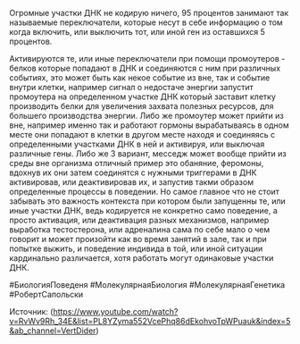 
Огромные участки ДНК не кодирую ничего, 95 процентов занимают так называемые переключатели, которые несут в себе информацию о том когда включить, или выключить тот, или иной ген из оставшихся 5 процентов.

Активируются те, или иные переключатели при помощи промоутеров - белков которые попадают в ДНК и соединяются с ним при различных событиях, это может быть как некое событие из вне, так и событие внутри клетки, например сигнал о недостаче энергии запустит промоутера на определенном участке ДНК который заставит клетку производить белки для увеличения захвата полезных ресурсов, для большего производства энергии. Либо же промоутер может прийти из вне, например именно так и работают гормоны вырабатываясь в одном месте они попадают в клетки в другом месте находя и соединяясь с определенными участками ДНК в ней и активируя, или выключая различные гены. Либо же 3 вариант, месседж может вообще прийти из среды вне организма отличный пример это обаняние, феромоны, вдохнув их они затем соединятся с нужными триггерами в ДНК активировав, или деактивировав их, и запустив такми образом определенные процессы в поведении. Но самое главное что не стоит забывать это важность контекста при котором были запущенны те, или иные участки ДНК, ведь кодируется не конкретно само поведение, а просто активация, или деактивация разных механизмов, например выработка тестостерона, или адреналина сама по себе мало о чем говорит и может произойти как во время занятий в зале, так и при попытке выжить, и поведение индивида в той, или иной ситуации кардинально различается, хотя работать могут одинаковые участки ДНК.

#БиологияПоведеня #МолекулярнаяБиология #МолекулярнаяГенетика #РобертСапольски 

Источник: (https://www.youtube.com/watch?v=RvWv9Rh_34E&list=PL8YZyma552VcePhq86dEkohvoTpWPuauk&index=5&ab_channel=VertDider)